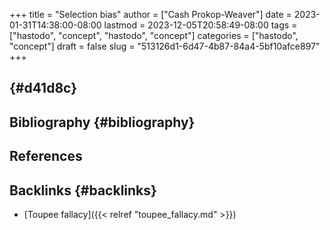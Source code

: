 +++
title = "Selection bias"
author = ["Cash Prokop-Weaver"]
date = 2023-01-31T14:38:00-08:00
lastmod = 2023-12-05T20:58:49-08:00
tags = ["hastodo", "concept", "hastodo", "concept"]
categories = ["hastodo", "concept"]
draft = false
slug = "513126d1-6d47-4b87-84a4-5bf10afce897"
+++

##  {#d41d8c}


## Bibliography {#bibliography}

## References

<style>.csl-entry{text-indent: -1.5em; margin-left: 1.5em;}</style><div class="csl-bib-body">
</div>


## Backlinks {#backlinks}

-   [Toupee fallacy]({{< relref "toupee_fallacy.md" >}})
